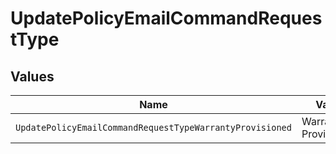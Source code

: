 # UpdatePolicyEmailCommandRequestType


## Values

| Name                                                     | Value                                                    |
| -------------------------------------------------------- | -------------------------------------------------------- |
| `UpdatePolicyEmailCommandRequestTypeWarrantyProvisioned` | Warranty Provisioned                                     |